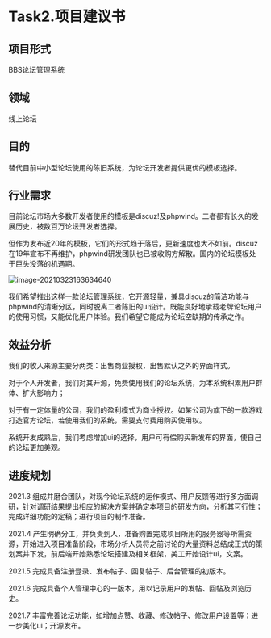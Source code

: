 # Task2.项目建议书

## 项目形式

BBS论坛管理系统

## 领域

线上论坛

## 目的

替代目前中小型论坛使用的陈旧系统，为论坛开发者提供更优的模板选择。

## 行业需求

目前论坛市场大多数开发者使用的模板是discuz!及phpwind。二者都有长久的发展历史，被数百万论坛开发者选择。

但作为发布近20年的模板，它们的形式趋于落后，更新速度也大不如前。discuz在19年宣布不再维护，phpwind研发团队也已被收购方解散。国内的论坛模板处于巨头没落的机遇期。

![image-20210323163634640](C:\Users\86132\AppData\Roaming\Typora\typora-user-images\image-20210323163634640.png)

我们希望推出这样一款论坛管理系统，它开源轻量，兼具discuz的简洁功能与phpwind的清晰分区，同时脱离二者陈旧的ui设计。既能良好地承载老牌论坛用户的使用习惯，又能优化用户体验。我们希望它能成为论坛空缺期的传承之作。

## 效益分析

我们的收入来源主要分两类：出售商业授权，出售默认之外的界面样式。

对于个人开发者，我们对其开源，免费使用我们的论坛系统，为本系统积累用户群体、扩大影响力；

对于有一定体量的公司，我们的盈利模式为商业授权。如某公司为旗下的一款游戏打造官方论坛，若使用我们的系统，需要支付费用购买使用权。

系统开发成熟后，我们考虑增加ui的选择，用户可有偿购买新发布的界面，使自己的论坛更加美观。

## 进度规划

2021.3	组成并磨合团队，对现今论坛系统的运作模式、用户反馈等进行多方面调研，针对调研结果提出相应的解决方案并确定本项目的研发方向，分析其可行性；完成详细功能的定稿；进行项目的制作准备。

2021.4	产生明确分工，并负责到人，准备购置完成项目所用的服务器等所需资源，开始进入项目准备阶段，市场分析人员将之前讨论的大量资料总结成正式的策划案并下发，前后端开始熟悉论坛搭建及相关框架，美工开始设计ui，文案。

2021.5	完成具备注册登录、发布帖子、回复帖子、后台管理的初版本。

2021.6	完成具备个人管理中心的一版本，用以记录用户的发帖、回帖及浏览历史。

2021.7	丰富完善论坛功能，如增加点赞、收藏、修改帖子、修改用户设置等；进一步美化ui；开源发布。
